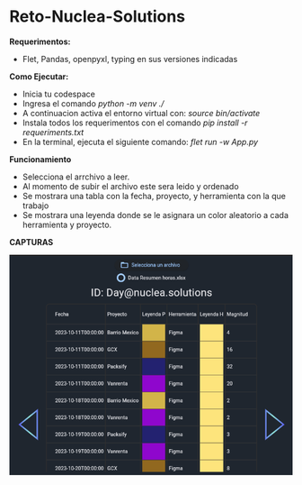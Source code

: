 # Reto-Nuclea-Solutions
**Requerimentos:**
* Flet, Pandas, openpyxl, typing en sus versiones indicadas

**Como Ejecutar:**
* Inicia tu codespace
* Ingresa el comando *python -m venv ./*
* A continuacion activa el entorno virtual con: *source bin/activate*
* Instala todos los requerimentos con el comando *pip install -r requeriments.txt*
* En la terminal, ejecuta el siguiente comando:  *flet run -w App.py*

**Funcionamiento**
- Selecciona el arrchivo a leer.
- Al momento de subir el archivo este sera leido y ordenado
- Se mostrara una tabla con la fecha, proyecto, y herramienta con la que trabajo
- Se mostrara una leyenda donde se le asignara un color aleatorio a cada herramienta y proyecto.

**CAPTURAS**
<p align="center">
<img src="img.png" />
</p>
